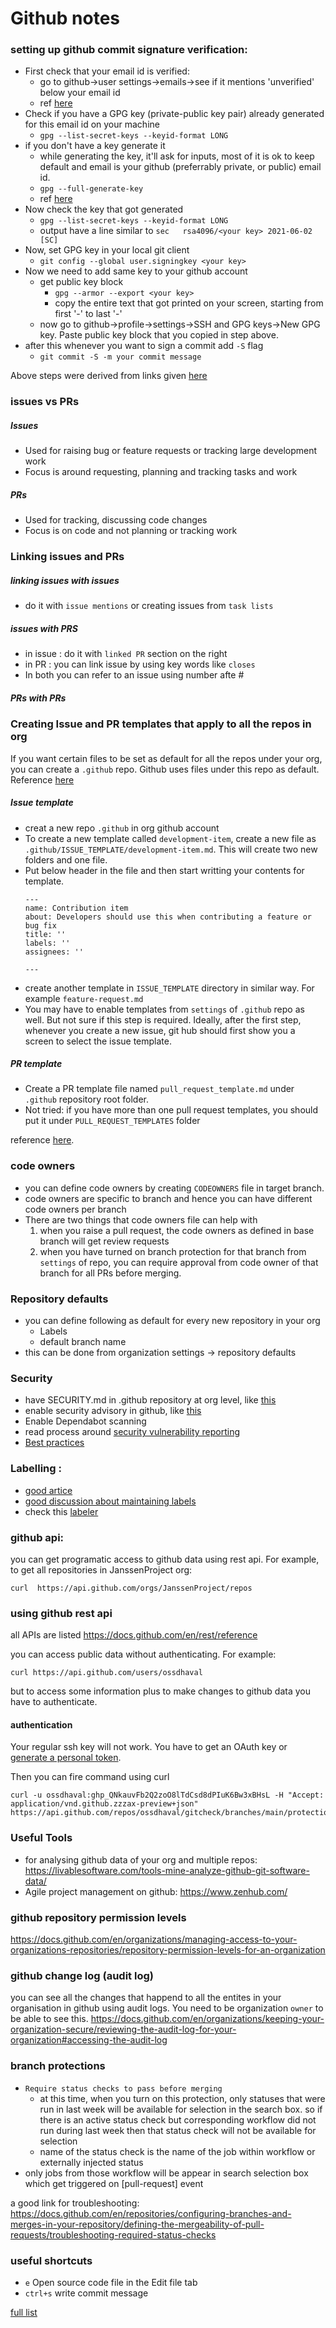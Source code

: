 # Github notes

### setting up github commit signature verification:
- First check that your email id is verified:
  - go to github->user settings->emails->see if it mentions 'unverified' below your email id
  - ref [here](https://docs.github.com/en/github/getting-started-with-github/signing-up-for-github/verifying-your-email-address)
- Check if you have a GPG key (private-public key pair) already generated for this email id on your machine
  - `gpg --list-secret-keys --keyid-format LONG`
- if you don't have a key generate it
  - while generating the key, it'll ask for inputs, most of it is ok to keep default and email is your github (preferrably private, or public) email id.
  - `gpg --full-generate-key`
  - ref [here](https://docs.github.com/en/github/authenticating-to-github/managing-commit-signature-verification/generating-a-new-gpg-key)
- Now check the key that got generated
  - `gpg --list-secret-keys --keyid-format LONG`
  - output have a line similar to `sec   rsa4096/<your key> 2021-06-02 [SC]`
- Now, set GPG key in your local git client
  - `git config --global user.signingkey <your key>`
- Now we need to add same key to your github account
  - get public key block
    - `gpg --armor --export <your key>`
    - copy the entire text that got printed on your screen, starting from first '-' to last '-'
  - now go to github->profile->settings->SSH and GPG keys->New GPG key. Paste public key block that you copied in step above.
- after this whenever you want to sign a commit add `-S` flag
  - `git commit -S -m your commit message` 


Above steps were derived from links given [here](https://docs.github.com/en/github/authenticating-to-github/managing-commit-signature-verification)

### issues vs PRs
  
  ##### Issues
  - Used for raising bug or feature requests or tracking large development work
  - Focus is around requesting, planning and tracking tasks and work

  ##### PRs
  - Used for tracking, discussing code changes 
  - Focus is on code and not planning or tracking work

### Linking issues and PRs

##### linking issues with issues
- do it with `issue mentions` or creating issues from `task lists`
##### issues with PRS
- in issue : do it with `linked PR` section on the right
- in PR : you can link issue by using key words like `closes`
- In both you can refer to an issue using number afte #
##### PRs with PRs

### Creating Issue and PR templates that apply to all the repos in org

If you want certain files to be set as default for all the repos under your org, you can create a `.github` repo. Github uses files under this repo as default. Reference [here](https://docs.github.com/en/communities/setting-up-your-project-for-healthy-contributions/creating-a-default-community-health-file)

##### Issue template

- creat a new repo `.github` in org github account
- To create a new template called `development-item`, create a new file as `.github/ISSUE_TEMPLATE/development-item.md`. This will create two new folders and one file. 
- Put below header in the file and then start writting your contents for template.
  ```
  ---
  name: Contribution item
  about: Developers should use this when contributing a feature or bug fix
  title: ''
  labels: ''
  assignees: ''

  ---
  
  ```
- create another template in `ISSUE_TEMPLATE` directory in similar way. For example `feature-request.md`
- You may have to enable templates from `settings` of `.github` repo as well. But not sure if this step is required. Ideally, after the first step, whenever you create a new issue, git hub should first show you a screen to select the issue template.

##### PR template
- Create a PR template file named `pull_request_template.md` under `.github` repository root folder. 
- Not tried: if you have more than one pull request templates, you should put it under `PULL_REQUEST_TEMPLATES` folder



reference [here](https://docs.github.com/en/communities/using-templates-to-encourage-useful-issues-and-pull-requests/about-issue-and-pull-request-templates).


### code owners
- you can define code owners by creating `CODEOWNERS` file in target branch.
- code owners are specific to branch and hence you can have different code owners per branch
- There are two things that code owners file can help with 
  1) when you raise a pull request, the code owners as defined in base branch will get review requests
  2) when you have turned on branch protection for that branch from `settings` of repo, you can require approval from code owner of that branch for all PRs before merging.


### Repository defaults
- you can define following as default for every new repository in your org
  - Labels
  - default branch name
- this can be done from organization settings -> repository defaults


### Security

- have SECURITY.md in .github repository at org level, like [this](https://github.com/falcosecurity/.github/blob/master/SECURITY.md)
- enable security advisory in github, like [this](https://github.com/falcosecurity/.github/security)
- Enable Dependabot scanning
- read process around [security vulnerability reporting](https://docs.github.com/en/code-security/security-advisories/about-github-security-advisories)
- [Best practices](https://docs.github.com/en/code-security/security-advisories/about-coordinated-disclosure-of-security-vulnerabilities)


### Labelling :

- [good artice](https://seantrane.com/posts/logical-colorful-github-labels-18230/#:~:text=Issue%2FPR%20labels%20should%20only,intuitive%20at%2Da%2Dglance.)
- [good discussion about maintaining labels](https://github.com/kubernetes/community/issues/2032)
- check this [labeler](https://github.com/actions/labeler)


### github api:

you can get programatic access to github data using rest api. For example, to get all repositories in JanssenProject org:

```
curl  https://api.github.com/orgs/JanssenProject/repos
```


### using github rest api

all APIs are listed https://docs.github.com/en/rest/reference

you can access public data without authenticating. For example:

```
curl https://api.github.com/users/ossdhaval
```

but to access some information plus to make changes to github data you have to authenticate.


#### authentication

Your regular ssh key will not work. You have to get an OAuth key or [generate a personal token](https://docs.github.com/en/github/authenticating-to-github/keeping-your-account-and-data-secure/creating-a-personal-access-token).

Then you can fire command using curl

```
curl -u ossdhaval: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 -H "Accept: application/vnd.github.zzzax-preview+json" https://api.github.com/repos/ossdhaval/gitcheck/branches/main/protection/required_signatures
```

### Useful Tools 
- for analysing github data of your org and multiple repos: https://livablesoftware.com/tools-mine-analyze-github-git-software-data/
- Agile project management on github: https://www.zenhub.com/

### github repository permission levels
https://docs.github.com/en/organizations/managing-access-to-your-organizations-repositories/repository-permission-levels-for-an-organization

### github change log (audit log)
you can see all the changes that happend to all the entites in your organisation in github using audit logs. You need to be organization `owner` to
be able to see this.
https://docs.github.com/en/organizations/keeping-your-organization-secure/reviewing-the-audit-log-for-your-organization#accessing-the-audit-log


### branch protections

- `Require status checks to pass before merging`
  - at this time, when you turn on this protection, only statuses that were run in last week will be available for selection in the search box. so if there is an active status check but corresponding workflow did not run during last week then that status check will not be available for selection
  - name of the status check is the name of the job within workflow or externally injected status
- only jobs from those workflow will be appear in search selection box which get triggered on [pull-request] event

a good link for troubleshooting: 
https://docs.github.com/en/repositories/configuring-branches-and-merges-in-your-repository/defining-the-mergeability-of-pull-requests/troubleshooting-required-status-checks

### useful shortcuts

- `e`	Open source code file in the Edit file tab
- `ctrl+s` write commit message

[full list](https://docs.github.com/en/get-started/using-github/keyboard-shortcuts#about-keyboard-shortcuts)
